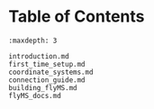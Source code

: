 # Table of Contents

```{toctree}
:maxdepth: 3

introduction.md
first_time_setup.md
coordinate_systems.md
connection_guide.md
building_flyMS.md
flyMS_docs.md

```